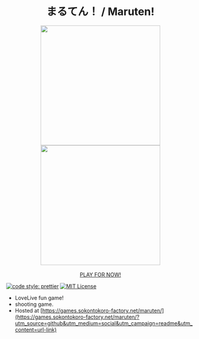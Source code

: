 <div align="center">
	<h1>まるてん！ / Maruten!</h1>
	<img width="320px" src="https://pbs.twimg.com/media/CsmUpAeUkAAgyGh.jpg"/>
	<img width="320px" src="https://pbs.twimg.com/media/CsmUqUqVUAAGRy2.jpg"/><br/>
	<br/>
	<a href="https://games.sokontokoro-factory.net/maruten/?utm_source=github&utm_medium=social&utm_campaign=readme&utm_content=play-for-now-link">PLAY FOR NOW!</a>
	<br/>
</div>

[![code style: prettier](https://img.shields.io/badge/code_style-prettier-ff69b4.svg?style=flat-square)](https://github.com/prettier/prettier)
[![MIT License](http://img.shields.io/badge/license-MIT-blue.svg?style=flat)](LICENSE)

- LoveLive fun game!
- shooting game.
- Hosted at [https://games.sokontokoro-factory.net/maruten/](https://games.sokontokoro-factory.net/maruten/?utm_source=github&utm_medium=social&utm_campaign=readme&utm_content=url-link)
